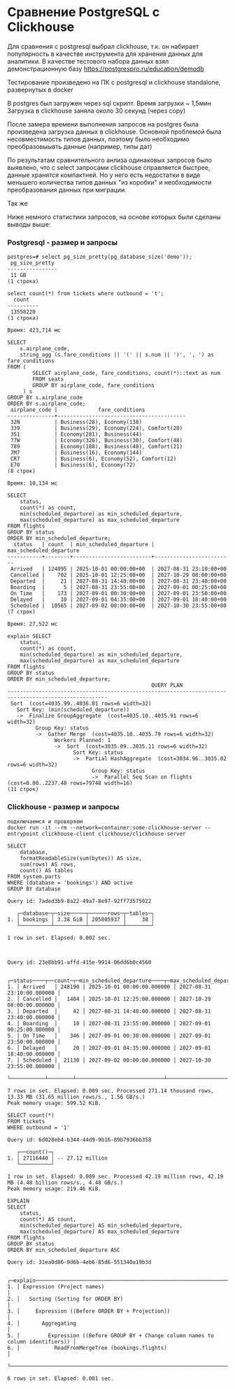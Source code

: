 # Сравнение PostgreSQL с Clickhouse

Для сравнения с postgresql выбрал clickhouse, т.к. он набирает популярность в качестве инструмента для хранения данных для аналитики.
В качестве тестового набора данных взял демонстрационную базу
https://postgrespro.ru/education/demodb

Тестирование произведено на ПК с postgresql и clickhouse standalone, развернутых в docker

В postgres был загружен через sql скрипт. Время загрузки ~ 1,5мин
Загрузка в clickhouse заняла около 30 секунд (через copy)

После замера времени выполнения запросов на postgres была произведена загрузка данных в clickhouse. Основной проблемой была несовместимость типов данных, поэтому было необходимо преобразовыывть данные (например, типы дат)

По результатам сравнительного анлиза одинаковых запросов было выявлено, что c select запросами clickhouse справляется быстрее, данные хранятся компактней. Но у него есть недостатки в виде меньшего количества типов данных "из коробки" и необходимости преобразования данных при миграции.

Так же 

Ниже немного статистики запросов, на основе которых были сделаны выводы выше:


### Postgresql - размер и запросы
```
postgres=# select pg_size_pretty(pg_database_size('demo'));
 pg_size_pretty 
----------------
 11 GB
(1 строка)

select count(*) from tickets where outbound = 't';
  count   
----------
 13558220
(1 строка)

Время: 423,714 мс

SELECT
    s.airplane_code,
    string_agg (s.fare_conditions || '(' || s.num || ')', ', ') as fare_conditions
FROM (
        SELECT airplane_code, fare_conditions, count(*)::text as num
        FROM seats
        GROUP BY airplane_code, fare_conditions
     ) s
GROUP BY s.airplane_code
ORDER BY s.airplane_code;
 airplane_code |             fare_conditions             
---------------+-----------------------------------------
 32N           | Business(28), Economy(138)
 339           | Business(29), Economy(224), Comfort(28)
 351           | Economy(281), Business(44)
 77W           | Economy(326), Business(30), Comfort(48)
 789           | Economy(188), Business(48), Comfort(21)
 7M7           | Business(16), Economy(144)
 CR7           | Business(6), Economy(52), Comfort(12)
 E70           | Business(6), Economy(72)
(8 строк)

Время: 10,134 мс

SELECT
    status,
    count(*) as count,
    min(scheduled_departure) as min_scheduled_departure,
    max(scheduled_departure) as max_scheduled_departure
FROM flights
GROUP BY status
ORDER BY min_scheduled_departure;
  status   | count  | min_scheduled_departure | max_scheduled_departure 
-----------+--------+-------------------------+-------------------------
 Arrived   | 124095 | 2025-10-01 00:00:00+00  | 2027-08-31 23:10:00+00
 Cancelled |    702 | 2025-10-01 12:25:00+00  | 2027-10-29 08:00:00+00
 Departed  |     21 | 2027-08-31 14:40:00+00  | 2027-08-31 23:40:00+00
 Boarding  |      5 | 2027-08-31 23:55:00+00  | 2027-09-01 00:25:00+00
 On Time   |    173 | 2027-09-01 00:30:00+00  | 2027-09-01 23:50:00+00
 Delayed   |     10 | 2027-09-01 04:35:00+00  | 2027-09-01 18:40:00+00
 Scheduled |  10565 | 2027-09-02 00:00:00+00  | 2027-10-30 23:55:00+00
(7 строк)

Время: 27,522 мс

explain SELECT
    status,
    count(*) as count,
    min(scheduled_departure) as min_scheduled_departure,
    max(scheduled_departure) as max_scheduled_departure
FROM flights
GROUP BY status
ORDER BY min_scheduled_departure;
                                              QUERY PLAN                                              
------------------------------------------------------------------------------------------------------
 Sort  (cost=4035.99..4036.01 rows=6 width=32)
   Sort Key: (min(scheduled_departure))
   ->  Finalize GroupAggregate  (cost=4035.10..4035.91 rows=6 width=32)
         Group Key: status
         ->  Gather Merge  (cost=4035.10..4035.79 rows=6 width=32)
               Workers Planned: 1
               ->  Sort  (cost=3035.09..3035.11 rows=6 width=32)
                     Sort Key: status
                     ->  Partial HashAggregate  (cost=3034.96..3035.02 rows=6 width=32)
                           Group Key: status
                           ->  Parallel Seq Scan on flights  (cost=0.00..2237.48 rows=79748 width=16)
(11 строк)

```
### Clickhouse - размер и запросы

```
подключаемся и проверяем
docker run -it --rm --network=container:some-clickhouse-server --entrypoint clickhouse-client clickhouse/clickhouse-server

SELECT
    database,
    formatReadableSize(sum(bytes)) AS size,
    sum(rows) AS rows,
    count() AS tables
FROM system.parts
WHERE (database = 'bookings') AND active
GROUP BY database

Query id: 7aded3b9-8a22-49a7-8e97-92ff73575022

   ┌─database─┬─size─────┬──────rows─┬─tables─┐
1. │ bookings │ 3.38 GiB │ 205805937 │     38 │
   └──────────┴──────────┴───────────┴────────┘

1 row in set. Elapsed: 0.002 sec. 



Query id: 23e8bb91-affd-415e-9914-06dd6b0c4560

   ┌─status────┬──count─┬─min_scheduled_departure────┬─max_scheduled_departure────┐
1. │ Arrived   │ 248190 │ 2025-10-01 00:00:00.000000 │ 2027-08-31 23:10:00.000000 │
2. │ Cancelled │   1404 │ 2025-10-01 12:25:00.000000 │ 2027-10-29 08:00:00.000000 │
3. │ Departed  │     42 │ 2027-08-31 14:40:00.000000 │ 2027-08-31 23:40:00.000000 │
4. │ Boarding  │     10 │ 2027-08-31 23:55:00.000000 │ 2027-09-01 00:25:00.000000 │
5. │ On Time   │    346 │ 2027-09-01 00:30:00.000000 │ 2027-09-01 23:50:00.000000 │
6. │ Delayed   │     20 │ 2027-09-01 04:35:00.000000 │ 2027-09-01 18:40:00.000000 │
7. │ Scheduled │  21130 │ 2027-09-02 00:00:00.000000 │ 2027-10-30 23:55:00.000000 │
   └───────────┴────────┴────────────────────────────┴────────────────────────────┘

7 rows in set. Elapsed: 0.009 sec. Processed 271.14 thousand rows, 13.33 MB (31.65 million rows/s., 1.56 GB/s.)
Peak memory usage: 599.52 KiB.

SELECT count(*)
FROM tickets
WHERE outbound = '1'

Query id: 6d028eb4-b344-44d9-9b16-89b7936bb358

   ┌──count()─┐
1. │ 27116440 │ -- 27.12 million
   └──────────┘

1 row in set. Elapsed: 0.009 sec. Processed 42.19 million rows, 42.19 MB (4.48 billion rows/s., 4.48 GB/s.)
Peak memory usage: 219.46 KiB.

EXPLAIN
SELECT
    status,
    count(*) AS count,
    min(scheduled_departure) AS min_scheduled_departure,
    max(scheduled_departure) AS max_scheduled_departure
FROM flights
GROUP BY status
ORDER BY min_scheduled_departure ASC

Query id: 31ea0d86-0d6b-4eb6-85d6-551340a19b3d

   ┌─explain────────────────────────────────────────────────────────────────────────────┐
1. │ Expression (Project names)                                                         │
2. │   Sorting (Sorting for ORDER BY)                                                   │
3. │     Expression ((Before ORDER BY + Projection))                                    │
4. │       Aggregating                                                                  │
5. │         Expression ((Before GROUP BY + Change column names to column identifiers)) │
6. │           ReadFromMergeTree (bookings.flights)                                     │
   └────────────────────────────────────────────────────────────────────────────────────┘

6 rows in set. Elapsed: 0.001 sec. 
```